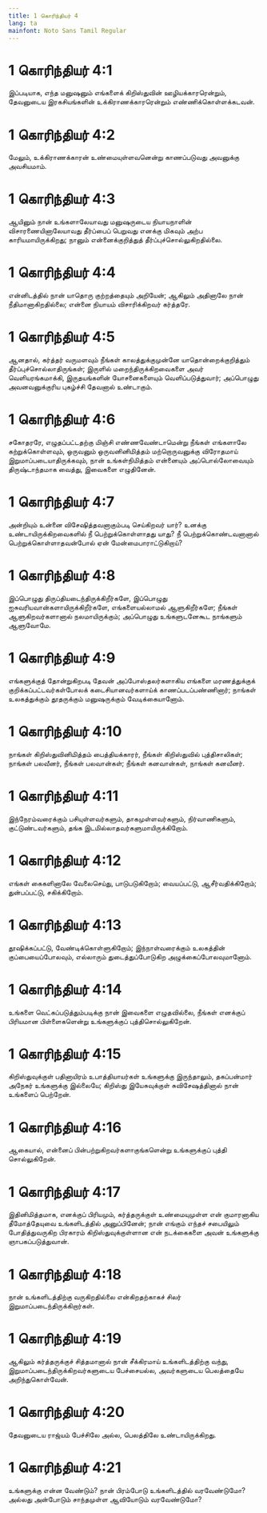 ```yaml
---
title: 1 கொரிந்தியர் 4
lang: ta
mainfont: Noto Sans Tamil Regular
---
```


# 1 கொரிந்தியர் 4:1

இப்படியாக, எந்த மனுஷனும் எங்களைக் கிறிஸ்துவின் ஊழியக்காரரென்றும், தேவனுடைய இரகசியங்களின் உக்கிராணக்காரரென்றும் எண்ணிக்கொள்ளக்கடவன்.

# 1 கொரிந்தியர் 4:2

மேலும், உக்கிராணக்காரன் உண்மையுள்ளவனென்று காணப்படுவது அவனுக்கு அவசியமாம்.

# 1 கொரிந்தியர் 4:3

ஆயினும் நான் உங்களாலேயாவது மனுஷருடைய நியாயநாளின் விசாரணையினாலேயாவது தீர்ப்பைப் பெறுவது எனக்கு மிகவும் அற்ப காரியமாயிருக்கிறது; நானும் என்னைக்குறித்துத் தீர்ப்புச்சொல்லுகிறதில்லை.

# 1 கொரிந்தியர் 4:4

என்னிடத்தில் நான் யாதொரு குற்றத்தையும் அறியேன்; ஆகிலும் அதினாலே நான் நீதிமானாகிறதில்லை; என்னை நியாயம் விசாரிக்கிறவர் கர்த்தரே.

# 1 கொரிந்தியர் 4:5

ஆனதால், கர்த்தர் வருமளவும் நீங்கள் காலத்துக்குமுன்னே யாதொன்றைக்குறித்தும் தீர்ப்புச்சொல்லாதிருங்கள்; இருளில் மறைந்திருக்கிறவைகளை அவர் வெளியரங்கமாக்கி, இருதயங்களின் யோசனைகளையும் வெளிப்படுத்துவார்; அப்பொழுது அவனவனுக்குரிய புகழ்ச்சி தேவனால் உண்டாகும்.

# 1 கொரிந்தியர் 4:6

சகோதரரே, எழுதப்பட்டதற்கு மிஞ்சி எண்ணவேண்டாமென்று நீங்கள் எங்களாலே கற்றுக்கொள்ளவும், ஒருவனும் ஒருவனினிமித்தம் மற்றொருவனுக்கு விரோதமாய் இறுமாப்படையாதிருக்கவும், நான் உங்கள்நிமித்தம் என்னையும் அப்பொல்லோவையும் திருஷ்டாந்தமாக வைத்து, இவைகளை எழுதினேன்.

# 1 கொரிந்தியர் 4:7

அன்றியும் உன்னை விசேஷித்தவனாகும்படி செய்கிறவர் யார்? உனக்கு உண்டாயிருக்கிறவைகளில் நீ பெற்றுக்கொள்ளாதது யாது? நீ பெற்றுக்கொண்டவனானால் பெற்றுக்கொள்ளாதவன்போல் ஏன் மேன்மைபாராட்டுகிறாய்?

# 1 கொரிந்தியர் 4:8

இப்பொழுது திருப்தியடைந்திருக்கிறீர்களே, இப்பொழுது ஐசுவரியவான்களாயிருக்கிறீர்களே, எங்களையல்லாமல் ஆளுகிறீர்களே; நீங்கள் ஆளுகிறவர்களானால் நலமாயிருக்கும்; அப்பொழுது உங்களுடனேகூட நாங்களும் ஆளுவோமே.

# 1 கொரிந்தியர் 4:9

எங்களுக்குத் தோன்றுகிறபடி தேவன் அப்போஸ்தலர்களாகிய எங்களை மரணத்துக்குக் குறிக்கப்பட்டவர்கள்போலக் கடைசியானவர்களாய்க் காணப்படப்பண்ணினார்; நாங்கள் உலகத்துக்கும் தூதருக்கும் மனுஷருக்கும் வேடிக்கையானோம்.

# 1 கொரிந்தியர் 4:10

நாங்கள் கிறிஸ்துவினிமித்தம் பைத்தியக்காரர், நீங்கள் கிறிஸ்துவில் புத்திசாலிகள்; நாங்கள் பலவீனர், நீங்கள் பலவான்கள்; நீங்கள் கனவான்கள், நாங்கள் கனவீனர்.

# 1 கொரிந்தியர் 4:11

இந்நேரம்வரைக்கும் பசியுள்ளவர்களும், தாகமுள்ளவர்களும், நிர்வாணிகளும், குட்டுண்டவர்களும், தங்க இடமில்லாதவர்களுமாயிருக்கிறோம்.

# 1 கொரிந்தியர் 4:12

எங்கள் கைகளினாலே வேலைசெய்து, பாடுபடுகிறோம்; வையப்பட்டு, ஆசீர்வதிக்கிறோம்; துன்பப்பட்டு, சகிக்கிறோம்.

# 1 கொரிந்தியர் 4:13

தூஷிக்கப்பட்டு, வேண்டிக்கொள்ளுகிறோம்; இந்நாள்வரைக்கும் உலகத்தின் குப்பையைப்போலவும், எல்லாரும் துடைத்துப்போடுகிற அழுக்கைப்போலவுமானோம்.

# 1 கொரிந்தியர் 4:14

உங்களை வெட்கப்படுத்தும்படிக்கு நான் இவைகளை எழுதவில்லை, நீங்கள் எனக்குப் பிரியமான பிள்ளைகளென்று உங்களுக்குப் புத்திசொல்லுகிறேன்.

# 1 கொரிந்தியர் 4:15

கிறிஸ்துவுக்குள் பதினாயிரம் உபாத்தியாயர்கள் உங்களுக்கு இருந்தாலும், தகப்பன்மார் அநேகர் உங்களுக்கு இல்லையே; கிறிஸ்து இயேசுவுக்குள் சுவிசேஷத்தினால் நான் உங்களைப் பெற்றேன்.

# 1 கொரிந்தியர் 4:16

ஆகையால், என்னைப் பின்பற்றுகிறவர்களாகுங்களென்று உங்களுக்குப் புத்தி சொல்லுகிறேன்.

# 1 கொரிந்தியர் 4:17

இதினிமித்தமாக, எனக்குப் பிரியமும், கர்த்தருக்குள் உண்மையுமுள்ள என் குமாரனாகிய தீமோத்தேயுவை உங்களிடத்தில் அனுப்பினேன்; நான் எங்கும் எந்தச் சபையிலும் போதித்துவருகிற பிரகாரம் கிறிஸ்துவுக்குள்ளான என் நடக்கைகளை அவன் உங்களுக்கு ஞாபகப்படுத்துவான்.

# 1 கொரிந்தியர் 4:18

நான் உங்களிடத்திற்கு வருகிறதில்லை என்கிறதற்காகச் சிலர் இறுமாப்படைந்திருக்கிறார்கள்.

# 1 கொரிந்தியர் 4:19

ஆகிலும் கர்த்தருக்குச் சித்தமானால் நான் சீக்கிரமாய் உங்களிடத்திற்கு வந்து, இறுமாப்படைந்திருக்கிறவர்களுடைய பேச்சையல்ல, அவர்களுடைய பெலத்தையே அறிந்துகொள்வேன்.

# 1 கொரிந்தியர் 4:20

தேவனுடைய ராஜ்யம் பேச்சிலே அல்ல, பெலத்திலே உண்டாயிருக்கிறது.

# 1 கொரிந்தியர் 4:21

உங்களுக்கு என்ன வேண்டும்? நான் பிரம்போடு உங்களிடத்தில் வரவேண்டுமோ? அல்லது அன்போடும் சாந்தமுள்ள ஆவியோடும் வரவேண்டுமோ?

